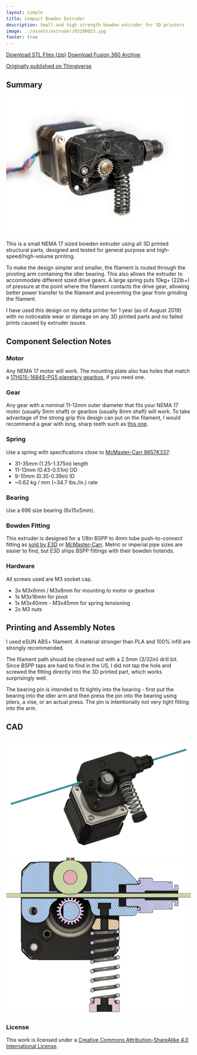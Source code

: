 ```yaml
---
layout: simple
title: Compact Bowden Extruder
description: Small and high strength bowden extruder for 3D printers
image: ../assets/extruder/03290023.jpg
footer: true
---
```


<a href="../assets/extruder/extruder STLs.zip" class="button">Download STL Files (zip)</a>
<a href="../assets/extruder/Extruder 3 v16.f3d" class="button">Download Fusion 360 Archive</a>

[Originally published on Thingiverse](https://www.thingiverse.com/thing:3457395)

## Summary

![](../assets/extruder/02280286-small.jpg)

This is a small NEMA 17 sized bowden extruder using all 3D printed structural parts, designed and tested for general purpose and high-speed/high-volume printing.

To make the design simpler and smaller, the filament is routed through the pivoting arm containing the idler bearing. This also allows the extruder to accommodate different sized drive gears. A large spring puts 10kg+ (22lb+) of pressure at the point where the filament contacts the drive gear, allowing better power transfer to the filament and preventing the gear from grinding the filament.

I have used this design on my delta printer for 1 year (as of August 2019) with no noticeable wear or damage on any 3D printed parts and no failed prints caused by extruder issues.

## Component Selection Notes
### Motor
Any NEMA 17 motor will work. The mounting plate also has holes that match a [17HS15-1684S-PG5 planetary gearbox](https://www.omc-stepperonline.com/nema-17-stepper-motor-bipolar-l38mm-w-gear-raio-51-planetary-gearbox-17hs15-1684s-pg5.html), if you need one.

### Gear
Any gear with a nominal 11-12mm outer diameter that fits your NEMA 17 motor (usually 5mm shaft) or gearbox (usually 8mm shaft) will work. To take advantage of the strong grip this design can put on the filament, I would recommend a gear with long, sharp teeth such as [this one](https://www.amazon.com/BIQU-Extruder-36Teeth-Stainless-Filament/dp/B01J5ON2Y2/).

### Spring
Use a spring with specifications close to [McMaster-Carr 9657K337](https://www.mcmaster.com/9657k337):
* 31-35mm (1.25-1.375in) length
* 11-13mm (0.43-0.51in) OD
* 9-10mm (0.35-0.39in) ID
* ~0.62 kg / mm (~34.7 lbs./in.) rate

### Bearing
Use a 696 size bearing (6x15x5mm).

### Bowden Fitting
This extruder is designed for a 1/8in BSPP to 4mm tube push-to-connect fitting as [sold by E3D](https://e3d-online.com/catalog/product/view/id/8625/) or [McMaster-Carr](https://www.mcmaster.com/5449k111). Metric or imperial pipe sizes are easier to find, but E3D ships BSPP fittings with their bowden hotends.

### Hardware
All screws used are M3 socket cap.
* 3x M3x6mm / M3x8mm for mounting to motor or gearbox
* 1x M3x16mm for pivot
* 1x M3x40mm - M3x45mm for spring tensioning
* 2x M3 nuts

## Printing and Assembly Notes
I used eSUN ABS+ filament. A material stronger than PLA and 100% infill are strongly recommended.

The filament path should be cleaned out with a 2.5mm (3/32in) drill bit. Since BSPP taps are hard to find in the US, I did not tap the hole and screwed the fitting directly into the 3D printed part, which works surprisingly well.

The bearing pin is intended to fit tightly into the bearing - first put the bearing into the idler arm and then press the pin into the bearing using pliers, a vise, or an actual press. The pin is intentionally not very tight fitting into the arm.

## CAD
![](../assets/extruder/cad1.png)
![](../assets/extruder/cad2.png)

### License
This work is licensed under a [Creative Commons Attribution-ShareAlike 4.0 International License](http://creativecommons.org/licenses/by-sa/4.0/).

